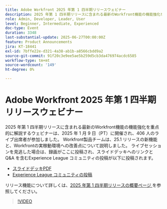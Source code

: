 ```yaml
---
title: Adobe Workfront 2025 年第 1 四半期リリースウェビナー
description: 2025 年第 1 四半期リリースに含まれる最新のWorkfront機能の機能強化を重点的に解説するウェビナーは、2025 年 1 月 9 日（PT）に開催され、406 人のライブ出席者が参加しました。 Workfront製品チームは、25.1 リリースの新機能と、Workfrontの実稼動環境への改善点について説明しました。
role: Admin, Developer, Leader, User
level: Beginner, Intermediate, Experienced
doc-type: Event
duration: 3348
last-substantial-update: 2025-06-27T00:00:00Z
feature: Product Announcements
jira: KT-18441
exl-id: 7bffe22e-d321-4a38-ab1b-a8566cbdd9a2
source-git-commit: 91f20c3e9ee5ae5b259d5cb3da476974acdc6585
workflow-type: tm+mt
source-wordcount: '149'
ht-degree: 0%

---
```


# Adobe Workfront 2025 年第 1 四半期リリースウェビナー

2025 年第 1 四半期リリースに含まれる最新のWorkfront機能の機能強化を重点的に解説するウェビナーは、2025 年 1 月 9 日（PT）に開催され、406 人のライブ出席者が参加しました。 Workfront製品チームは、25.1 リリースの新機能と、Workfrontの実稼動環境への改善点について説明しました。 ライブセッションを見逃した場合は、録画がここに投稿され、スライドデッキへのリンクと Q&amp;A を含むExperience League コミュニティの投稿が以下に投稿されます。

* [ スライドデッキPDF](https://cdn.experience.workfront.com/Training/Guides/Customer+Success+at+Scale/010925+-+25.1+First+Quarter+2025+Release+Webinar.pdf)
* [Experience League コミュニティの投稿 ](https://experienceleaguecommunities.adobe.com/t5/workfront-discussions/event-follow-up-adobe-workfront-first-quarter-2025-release/td-p/729761)

リリース機能について詳しくは、[2025 年第 1 四半期リリースの概要ページ ](https://experienceleague.adobe.com/en/docs/workfront/using/product-announcements/product-releases/release-25-q1/25-q1-release-overview#report-and-dashboard-enhancements) を参照してください。

>[!VIDEO](https://video.tv.adobe.com/v/3464380/?learn=on&enablevpops)
